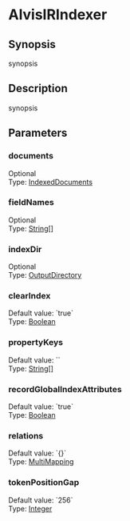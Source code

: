 <h1 class="module">AlvisIRIndexer</h1>

## Synopsis

synopsis

## Description

synopsis

## Parameters

<h3 name="documents" class="param">documents</h3>

<div class="param-level param-level-optional">Optional
</div>
<div class="param-type">Type: <a href="../converter/fr.inra.maiage.bibliome.alvisnlp.bibliomefactory.modules.alvisir2.IndexedDocuments" class="converter">IndexedDocuments</a>
</div>


<h3 name="fieldNames" class="param">fieldNames</h3>

<div class="param-level param-level-optional">Optional
</div>
<div class="param-type">Type: <a href="../converter/java.lang.String[]" class="converter">String[]</a>
</div>


<h3 name="indexDir" class="param">indexDir</h3>

<div class="param-level param-level-optional">Optional
</div>
<div class="param-type">Type: <a href="../converter/fr.inra.maiage.bibliome.util.files.OutputDirectory" class="converter">OutputDirectory</a>
</div>


<h3 name="clearIndex" class="param">clearIndex</h3>

<div class="param-level param-level-default-value">Default value: `true`
</div>
<div class="param-type">Type: <a href="../converter/java.lang.Boolean" class="converter">Boolean</a>
</div>


<h3 name="propertyKeys" class="param">propertyKeys</h3>

<div class="param-level param-level-default-value">Default value: ``
</div>
<div class="param-type">Type: <a href="../converter/java.lang.String[]" class="converter">String[]</a>
</div>


<h3 name="recordGlobalIndexAttributes" class="param">recordGlobalIndexAttributes</h3>

<div class="param-level param-level-default-value">Default value: `true`
</div>
<div class="param-type">Type: <a href="../converter/java.lang.Boolean" class="converter">Boolean</a>
</div>


<h3 name="relations" class="param">relations</h3>

<div class="param-level param-level-default-value">Default value: `{}`
</div>
<div class="param-type">Type: <a href="../converter/fr.inra.maiage.bibliome.alvisnlp.core.module.types.MultiMapping" class="converter">MultiMapping</a>
</div>


<h3 name="tokenPositionGap" class="param">tokenPositionGap</h3>

<div class="param-level param-level-default-value">Default value: `256`
</div>
<div class="param-type">Type: <a href="../converter/java.lang.Integer" class="converter">Integer</a>
</div>


